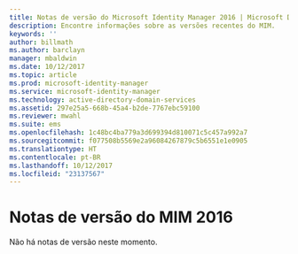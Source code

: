 ```yaml
---
title: Notas de versão do Microsoft Identity Manager 2016 | Microsoft Docs
description: Encontre informações sobre as versões recentes do MIM.
keywords: ''
author: billmath
ms.author: barclayn
manager: mbaldwin
ms.date: 10/12/2017
ms.topic: article
ms.prod: microsoft-identity-manager
ms.service: microsoft-identity-manager
ms.technology: active-directory-domain-services
ms.assetid: 297e25a5-668b-45a4-b2de-7767ebc59100
ms.reviewer: mwahl
ms.suite: ems
ms.openlocfilehash: 1c48bc4ba779a3d699394d810071c5c457a992a7
ms.sourcegitcommit: f077508b5569e2a96084267879c5b6551e1e0905
ms.translationtype: HT
ms.contentlocale: pt-BR
ms.lasthandoff: 10/12/2017
ms.locfileid: "23137567"
---
```

# <a name="release-notes-for-mim-2016"></a>Notas de versão do MIM 2016
Não há notas de versão neste momento.
